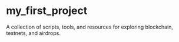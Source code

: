 # my_first_project
A collection of scripts, tools, and resources for exploring blockchain, testnets, and airdrops.
